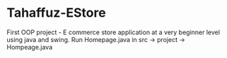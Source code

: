 # Tahaffuz-EStore
First OOP project - E commerce store application at a very beginner level using java and swing.
Run Homepage.java in src -> project -> Hompeage.java

